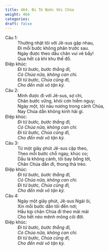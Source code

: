 ```yaml
---
title: 464. Đi Từ Bước Với Chúa
weight: 464
categories: 
draft: false
---
```

<dl><dt>Câu 1:</dt><dd data-verse="1">Thường nhật tôi với Jê-sus gặp nhau, <br/>Đi mỗi bước không phân trước sau. <br/>Ngày được theo dấu chân vui vẻ bấy! <br/>Qua hết cả khi khu thế đồ. </dd><dt>Điệp khúc:</dt><dd data-chorus="1"><em>Đi từ bước, bước thẳng đi, <br/>Có Chúa nữa, không can chi. <br/>Đi từ bước, Chúa cũng đi, <br/>Cho đến mãi vô tận kỳ. </em></dd><dt>Câu 2:</dt><dd data-verse="2">Mình được đi với Jê-sus, sợ chi, <br/>Chân bước vững, khỏi cơn hiểm nguy; <br/>Ngày một, tôi náu nương trong cánh Chúa, <br/>Nay Chúa dẫn không kinh hãi gì. </dd><dt>Điệp khúc:</dt><dd data-chorus="1"><em>Đi từ bước, bước thẳng đi, <br/>Có Chúa nữa, không can chi. <br/>Đi từ bước, Chúa cũng đi, <br/>Cho đến mãi vô tận kỳ. </em></dd><dt>Câu 3:</dt><dd data-verse="3">Từ một giây phút Jê-sus cặp theo, <br/>Theo mỗi bước chỗ ngay, khúc co; <br/>Dầu là không cánh, tôi bay bổng tới, <br/>Chân Chúa dẫn đi, thong thả trèo. </dd><dt>Điệp khúc:</dt><dd data-chorus="1"><em>Đi từ bước, bước thẳng đi, <br/>Có Chúa nữa, không can chi. <br/>Đi từ bước, Chúa cũng đi, <br/>Cho đến mãi vô tận kỳ. </em></dd><dt>Câu 4:</dt><dd data-verse="4">Ngày một giây phút, Jê-sus Ngài ôi, <br/>Xin mỗi bước dẫn tôi đến nơi; <br/>Hầu kịp chân Chúa đi theo mãi mãi <br/>Cho hết nẻo mênh mông cõi đời. </dd><dt>Điệp khúc:</dt><dd data-chorus="1"><em>Đi từ bước, bước thẳng đi, <br/>Có Chúa nữa, không can chi. <br/>Đi từ bước, Chúa cũng đi, <br/>Cho đến mãi vô tận kỳ. </em></dd></dl>